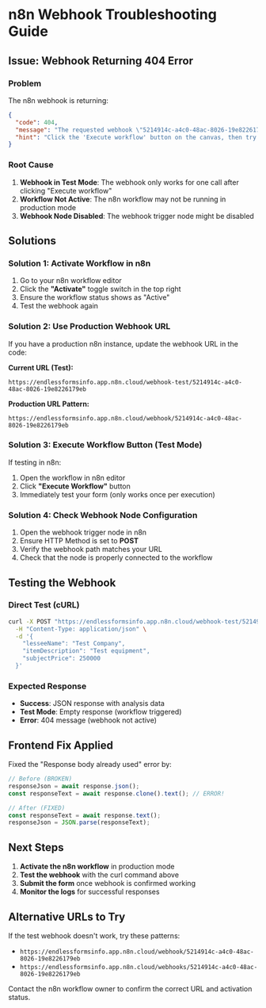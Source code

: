 # n8n Webhook Troubleshooting Guide

## Issue: Webhook Returning 404 Error

### Problem
The n8n webhook is returning:
```json
{
  "code": 404,
  "message": "The requested webhook \"5214914c-a4c0-48ac-8026-19e8226179eb\" is not registered.",
  "hint": "Click the 'Execute workflow' button on the canvas, then try again. (In test mode, the webhook only works for one call after you click this button)"
}
```

### Root Cause
1. **Webhook in Test Mode**: The webhook only works for one call after clicking "Execute workflow"
2. **Workflow Not Active**: The n8n workflow may not be running in production mode
3. **Webhook Node Disabled**: The webhook trigger node might be disabled

## Solutions

### Solution 1: Activate Workflow in n8n
1. Go to your n8n workflow editor
2. Click the **"Activate"** toggle switch in the top right
3. Ensure the workflow status shows as "Active"
4. Test the webhook again

### Solution 2: Use Production Webhook URL
If you have a production n8n instance, update the webhook URL in the code:

**Current URL (Test):**
```
https://endlessformsinfo.app.n8n.cloud/webhook-test/5214914c-a4c0-48ac-8026-19e8226179eb
```

**Production URL Pattern:**
```
https://endlessformsinfo.app.n8n.cloud/webhook/5214914c-a4c0-48ac-8026-19e8226179eb
```

### Solution 3: Execute Workflow Button (Test Mode)
If testing in n8n:
1. Open the workflow in n8n editor
2. Click **"Execute Workflow"** button
3. Immediately test your form (only works once per execution)

### Solution 4: Check Webhook Node Configuration
1. Open the webhook trigger node in n8n
2. Ensure HTTP Method is set to **POST**
3. Verify the webhook path matches your URL
4. Check that the node is properly connected to the workflow

## Testing the Webhook

### Direct Test (cURL)
```bash
curl -X POST "https://endlessformsinfo.app.n8n.cloud/webhook-test/5214914c-a4c0-48ac-8026-19e8226179eb" \
  -H "Content-Type: application/json" \
  -d '{
    "lesseeName": "Test Company",
    "itemDescription": "Test equipment",
    "subjectPrice": 250000
  }'
```

### Expected Response
- **Success**: JSON response with analysis data
- **Test Mode**: Empty response (workflow triggered)
- **Error**: 404 message (webhook not active)

## Frontend Fix Applied

Fixed the "Response body already used" error by:
```javascript
// Before (BROKEN)
responseJson = await response.json();
const responseText = await response.clone().text(); // ERROR!

// After (FIXED)
const responseText = await response.text();
responseJson = JSON.parse(responseText);
```

## Next Steps

1. **Activate the n8n workflow** in production mode
2. **Test the webhook** with the curl command above
3. **Submit the form** once webhook is confirmed working
4. **Monitor the logs** for successful responses

## Alternative URLs to Try

If the test webhook doesn't work, try these patterns:
- `https://endlessformsinfo.app.n8n.cloud/webhook/5214914c-a4c0-48ac-8026-19e8226179eb`
- `https://endlessformsinfo.app.n8n.cloud/webhooks/5214914c-a4c0-48ac-8026-19e8226179eb`

Contact the n8n workflow owner to confirm the correct URL and activation status.